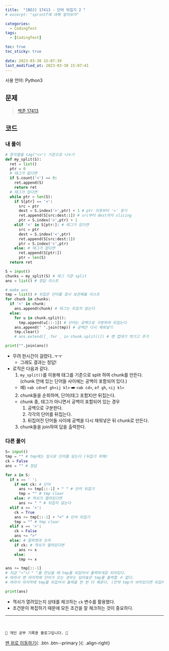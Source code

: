 ```yaml
---
title:  "[BOJ] 17413 - 단어 뒤집기 2 "
# excerpt: "sprintf에 대해 알아보자"

categories:
  - CodingTest
tags:
  - [CodingTest]

toc: true
toc_sticky: true
 
date: 2023-03-30 15:07:39
last_modified_at: 2023-03-30 15:07:41
---
```


사용 언어: Python3

## 문제
> [백준 17413](https://www.acmicpc.net/problem/17413)


## 코드
### 내 풀이
```py
# 문자열을 tag("<>") 기준으로 나누기
def my_split(S):
  ret = list()
  ptr = 0
  # 태그가 없다면
  if S.count('<') == 0:
    ret.append(S)
    return ret
  # 태그가 있다면
  while ptr < len(S):
    if S[ptr] == '<':
      src = ptr
      dest = S.index('>',ptr) + 1 # ptr 이후부터 '>' 찾기
      ret.append(S[src:dest:1]) # src부터 dest까지 slicing
      ptr = S.index('>',ptr) + 1
    elif '<' in S[ptr:]: # 태그가 있다면
      src = ptr
      dest = S.index('<',ptr)
      ret.append(S[src:dest:1])
      ptr = S.index('<',ptr)
    else: # 태그가 없다면
      ret.append(S[ptr:])
      ptr = len(S)
  return ret

S = input()
chunks = my_split(S) # 태그 기준 split
ans = list() # 정답 리스트

# make ans
tmp = list() # 뒤집은 단어를 잠시 보관해둘 리스트
for chunk in chunks:
  if '<' in chunk:
    ans.append(chunk) # 태그는 뒤집지 않는다
  else:
    for u in chunk.split():
      tmp.append(u[::-1]) # 단어는 공백으로 구분하여 뒤집는다
    ans.append(" ".join(tmp)) # 공백은 다시 채워넣기
    tmp.clear()
    # ans.extend([_ for _ in chunk.split()]) # 맨 껍데기 벗기고 추가

print("".join(ans))
```
- 무려 한시간이 걸렸다..ㅜㅜ
  - 그래도 결과는 정답!
- 로직은 다음과 같다.
  1. `my_split()`를 이용해 태그를 기준으로 split 하여 chunk를 만든다. <br>(chunk 안에 있는 단어들 사이에는 공백이 포함되어 있다.)
    - 예) `<ab cd>ef gh<ij kl>` ➡️ `<ab cd>`, `ef gh`, `<ij kl>`
  2. chunk들을 순회하며, 단어(태그 포함X)만 뒤집는다.
    - chunk 중, 태그가 아니면서 공백이 포함되어 있는 경우
      1. 공백으로 구분한다.
      2. 각각의 단어를 뒤집는다.
      3. 뒤집어진 단어들 사이에 공백을 다시 채워넣은 뒤 chunk로 만든다.
  3. chunk들을 join하여 답을 출력한다.


### 다른 풀이
```py
S= input()
tmp = "" # tmp에는 임시로 단어를 담는다 (뒤집기 위해)
ck = False
ans = "" # 정답

for x in S:
  if x == ' ':
    if not ck: # 단어
      ans += tmp[::-1] + " " # 단어 뒤집기
      tmp = "" # tmp clear
    else: # 꺽쇠가 열려있다면
      ans += " " # 뒤집지 않는다
  elif x == '<':
    ck = True
    ans += tmp[::-1] + "<" # 단어 뒤집기
    tmp = "" # tmp clear
  elif x == '>':
    ck = False
    ans += ">"
  else: # 알파벳과 숫자
    if ck: # 꺽쇠가 열려있다면
      ans += x
    else:
      tmp += x

ans += tmp[::-1]
# 지금 "<"나 " "를 만났을 때 tmp를 뒤집어서 출력하게끔 되어있다. 
# 따라서 맨 마지막에 단어가 오는 경우는 담아놓은 tmp를 출력할 수 없다.
# 따라서 마지막에 tmp를 뒤집어서 출력을 한 번 더 해준다. (만약 tmp가 비어있다면 뒤집어도 빈문자열이기 때문에 영향을 끼치지 않는다.)

print(ans)
```
- 꺽쇠가 열려있는지 상태를 체크하는 `ck` 변수를 활용했다.
- 조건문이 복잡하기 때문에 모든 조건을 잘 체크하는 것이 중요하다.







***
<br>


    💛 개인 공부 기록용 블로그입니다. 👻

[맨 위로 이동하기](#){: .btn .btn--primary }{: .align-right}